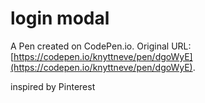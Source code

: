 # login modal

A Pen created on CodePen.io. Original URL: [https://codepen.io/knyttneve/pen/dgoWyE](https://codepen.io/knyttneve/pen/dgoWyE).

inspired by Pinterest